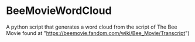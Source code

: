 # BeeMovieWordCloud
A python script that generates a word cloud from the script of The Bee Movie found at "https://beemovie.fandom.com/wiki/Bee_Movie/Transcript")

